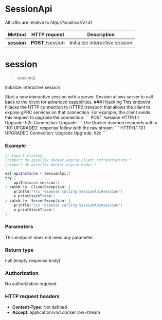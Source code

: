 # SessionApi

All URIs are relative to *http://localhost/v1.41*

Method | HTTP request | Description
------------- | ------------- | -------------
[**session**](SessionApi.md#session) | **POST** /session | Initialize interactive session


<a name="session"></a>
# **session**
> session()

Initialize interactive session

Start a new interactive session with a server. Session allows server to call back to the client for advanced capabilities.  ### Hijacking  This endpoint hijacks the HTTP connection to HTTP2 transport that allows the client to expose gPRC services on that connection.  For example, the client sends this request to upgrade the connection:  &#x60;&#x60;&#x60; POST /session HTTP/1.1 Upgrade: h2c Connection: Upgrade &#x60;&#x60;&#x60;  The Docker daemon responds with a &#x60;101 UPGRADED&#x60; response follow with the raw stream:  &#x60;&#x60;&#x60; HTTP/1.1 101 UPGRADED Connection: Upgrade Upgrade: h2c &#x60;&#x60;&#x60; 

### Example
```kotlin
// Import classes:
//import de.gesellix.docker.engine.client.infrastructure.*
//import de.gesellix.docker.engine.model.*

val apiInstance = SessionApi()
try {
    apiInstance.session()
} catch (e: ClientException) {
    println("4xx response calling SessionApi#session")
    e.printStackTrace()
} catch (e: ServerException) {
    println("5xx response calling SessionApi#session")
    e.printStackTrace()
}
```

### Parameters
This endpoint does not need any parameter.

### Return type

null (empty response body)

### Authorization

No authorization required

### HTTP request headers

 - **Content-Type**: Not defined
 - **Accept**: application/vnd.docker.raw-stream

